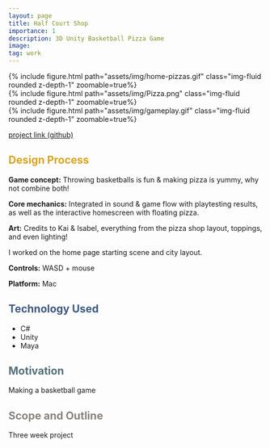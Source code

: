 ```yaml
---
layout: page
title: Half Court Shop
importance: 1
description: 3D Unity Basketball Pizza Game
image: 
tag: work
---
```



<div class="row mt-3">
<div class="col-sm mt-3 mt-md-0">
        {% include figure.html path="assets/img/home-pizzas.gif" class="img-fluid rounded z-depth-1" zoomable=true%}
    </div>
    <div class="col-sm mt-3 mt-md-0">
        {% include figure.html path="assets/img/Pizza.png" class="img-fluid rounded z-depth-1" zoomable=true%}
    </div>
    <div class="col-sm mt-3 mt-md-0">
        {% include figure.html path="assets/img/gameplay.gif" class="img-fluid rounded z-depth-1" zoomable=true%}
    </div>
</div>

[project link (github)](https://github.com/ayaalsabahi/project01-GDPP)

## <span style="color: #daa520;"> Design Process </span>

**Game concept:** 
Throwing basketballs is fun & making pizza is yummy, why not combine both!

**Core mechanics:**
Integrated in sound & game flow with playtesting results, as well as the interactive homescreen with floating pizza.

**Art:**
Credits to Kai & Isabel, everything from the pizza shop layout, toppings, and even lighting!

I worked on the home page starting scene and city layout. 

**Controls:** 
WASD + mouse 

**Platform:** 
Mac 

## <span style="color: #3d5a80;">Technology Used</span>
- C#
- Unity
- Maya

## <span style="color: #54717a;">Motivation</span>
Making a basketball game

## <span style="color: #8a837d;">Scope and Outline</span>
Three week project 